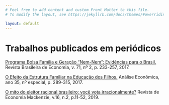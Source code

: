 ```yaml
---
# Feel free to add content and custom Front Matter to this file.
# To modify the layout, see https://jekyllrb.com/docs/themes/#overriding-theme-defaults

layout: default
---
```


# Trabalhos publicados em periódicos

[Programa Bolsa Família e Geração “Nem-Nem”: Evidências para o Brasil.](https://www.scielo.br/pdf/rbe/v71n2/0034-7140-rbe-71-02-0233.pdf) 
Revista Brasileira de Economia, v. 71, nº 2, p. 233-257, 2017.

[O Efeito da Estrutura Familiar na Educação dos Filhos.](https://seer.ufrgs.br/AnaliseEconomica/article/view/60036/42805)
Análise Econômica, ano 35, nº especial, p. 289-315, 2017.

[O mito do eleitor racional brasileiro: você vota irracionalmente?](http://editorarevistas.mackenzie.br/index.php/rem/article/view/11966)
Revista de Economia Mackenzie, v.16, n.2, p.11-52, 2019.
